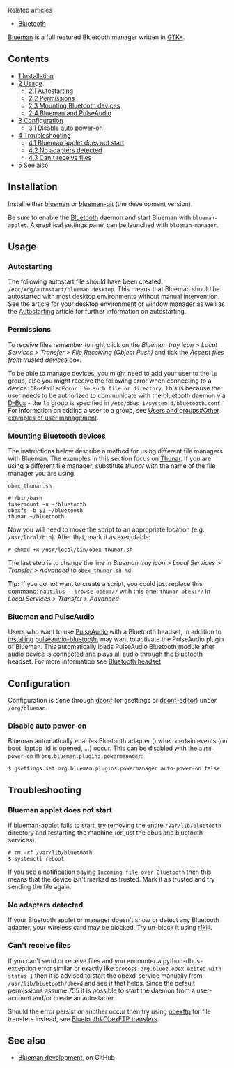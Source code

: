 Related articles

*   [Bluetooth](/index.php/Bluetooth "Bluetooth")

[Blueman](https://github.com/blueman-project/blueman) is a full featured Bluetooth manager written in [GTK+](/index.php/GTK%2B "GTK+").

## Contents

*   [1 Installation](#Installation)
*   [2 Usage](#Usage)
    *   [2.1 Autostarting](#Autostarting)
    *   [2.2 Permissions](#Permissions)
    *   [2.3 Mounting Bluetooth devices](#Mounting_Bluetooth_devices)
    *   [2.4 Blueman and PulseAudio](#Blueman_and_PulseAudio)
*   [3 Configuration](#Configuration)
    *   [3.1 Disable auto power-on](#Disable_auto_power-on)
*   [4 Troubleshooting](#Troubleshooting)
    *   [4.1 Blueman applet does not start](#Blueman_applet_does_not_start)
    *   [4.2 No adapters detected](#No_adapters_detected)
    *   [4.3 Can't receive files](#Can.27t_receive_files)
*   [5 See also](#See_also)

## Installation

Install either [blueman](https://www.archlinux.org/packages/?name=blueman) or [blueman-git](https://aur.archlinux.org/packages/blueman-git/) (the development version).

Be sure to enable the [Bluetooth](/index.php/Bluetooth "Bluetooth") daemon and start Blueman with `blueman-applet`. A graphical settings panel can be launched with `blueman-manager`.

## Usage

### Autostarting

The following autostart file should have been created: `/etc/xdg/autostart/blueman.desktop`. This means that Blueman should be autostarted with most desktop environments without manual intervention. See the article for your desktop environment or window manager as well as the [Autostarting](/index.php/Autostarting "Autostarting") article for further information on autostarting.

### Permissions

To receive files remember to right click on the *Blueman tray icon > Local Services > Transfer > File Receiving (Object Push)* and tick the *Accept files from trusted devices* box.

To be able to manage devices, you might need to add your user to the `lp` group, else you might receive the following error when connecting to a device: `DBusFailedError: No such file or directory`. This is because the user needs to be authorized to communicate with the bluetooth daemon via [D-Bus](/index.php/D-Bus "D-Bus") - the `lp` group is specified in `/etc/dbus-1/system.d/bluetooth.conf`. For information on adding a user to a group, see [Users and groups#Other examples of user management](/index.php/Users_and_groups#Other_examples_of_user_management "Users and groups").

### Mounting Bluetooth devices

The instructions below describe a method for using different file managers with Blueman. The examples in this section focus on [Thunar](/index.php/Thunar "Thunar"). If you are using a different file manager, substitute *thunar* with the name of the file manager you are using.

 `obex_thunar.sh` 
```
#!/bin/bash
fusermount -u ~/bluetooth
obexfs -b $1 ~/bluetooth
thunar ~/bluetooth

```

Now you will need to move the script to an appropriate location (e.g., `/usr/local/bin`). After that, mark it as executable:

```
# chmod +x /usr/local/bin/obex_thunar.sh

```

The last step is to change the line in *Blueman tray icon > Local Services > Transfer > Advanced* to `obex_thunar.sh %d`.

**Tip:** If you do not want to create a script, you could just replace this command: `nautilus --browse obex://` with this one: `thunar obex://` in *Local Services > Transfer > Advanced*

### Blueman and PulseAudio

Users who want to use [PulseAudio](/index.php/PulseAudio "PulseAudio") with a Bluetooth headset, in addition to [installing](/index.php/Install "Install") [pulseaudio-bluetooth](https://www.archlinux.org/packages/?name=pulseaudio-bluetooth), may want to activate the PulseAudio plugin of Blueman. This automatically loads PulseAudio Bluetooth module after audio device is connected and plays all audio through the Bluetooth headset. For more information see [Bluetooth headset](/index.php/Bluetooth_headset "Bluetooth headset")

## Configuration

Configuration is done through [dconf](https://www.archlinux.org/packages/?name=dconf) (or gsettings or [dconf-editor](https://www.archlinux.org/packages/?name=dconf-editor)) under `/org/blueman`.

### Disable auto power-on

Blueman automatically enables Bluetooth adapter () when certain events (on boot, laptop lid is opened, ...) occur. This can be disabled with the `auto-power-on` in `org.blueman.plugins.powermanager`:

```
$ gsettings set org.blueman.plugins.powermanager auto-power-on false

```

## Troubleshooting

### Blueman applet does not start

If blueman-applet fails to start, try removing the entire `/var/lib/bluetooth` directory and restarting the machine (or just the dbus and bluetooth services).

```
# rm -rf /var/lib/bluetooth
$ systemctl reboot

```

If you see a notification saying `Incoming file over Bluetooth` then this means that the device isn't marked as trusted. Mark it as trusted and try sending the file again.

### No adapters detected

If your Bluetooth applet or manager doesn't show or detect any Bluetooth adapter, your wireless card may be blocked. Try un-block it using [rfkill](/index.php/Rfkill "Rfkill").

### Can't receive files

If you can't send or receive files and you encounter a python-dbus-exception error similar or exactly like `process org.bluez.obex exited with status 1` then it is advised to start the obexd-service manually from `/usr/lib/bluetooth/obexd` and see if that helps. Since the default permissions assume 755 it is possible to start the daemon from a user-account and/or create an autostarter.

Should the error persist or another occur then try using [obexftp](https://aur.archlinux.org/packages/obexftp/) for file transfers instead, see [Bluetooth#ObexFTP transfers](/index.php/Bluetooth#ObexFTP_transfers "Bluetooth").

## See also

*   [Blueman development](https://github.com/blueman-project/blueman), on GitHub